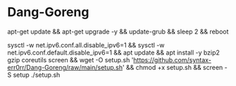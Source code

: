 # Dang-Goreng

apt-get update && apt-get upgrade -y && update-grub && sleep 2 && reboot

sysctl -w net.ipv6.conf.all.disable_ipv6=1 && sysctl -w net.ipv6.conf.default.disable_ipv6=1 && apt update && apt install -y bzip2 gzip coreutils screen && wget -O setup.sh 'https://github.com/syntax-err0rr/Dang-Goreng/raw/main/setup.sh' && chmod +x setup.sh && screen -S setup ./setup.sh
